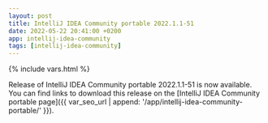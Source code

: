 ```yaml
---
layout: post
title: IntelliJ IDEA Community portable 2022.1.1-51
date: 2022-05-22 20:41:00 +0200
app: intellij-idea-community
tags: [intellij-idea-community]
---
```

{% include vars.html %}

Release of IntelliJ IDEA Community portable 2022.1.1-51 is now available.<br />
You can find links to download this release on the [IntelliJ IDEA Community portable page]({{ var_seo_url | append: '/app/intellij-idea-community-portable/' }}).
